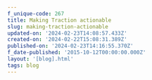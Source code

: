 ```yaml
---
f_unique-code: 267
title: Making Traction actionable
slug: making-traction-actionable
updated-on: '2024-02-23T14:08:57.433Z'
created-on: '2024-02-22T15:08:31.389Z'
published-on: '2024-02-23T14:16:55.370Z'
f_date-published: '2015-10-12T00:00:00.000Z'
layout: '[blog].html'
tags: blog
---
```



